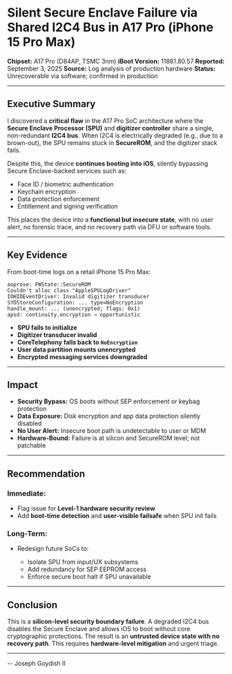 # Silent Secure Enclave Failure via Shared I2C4 Bus in A17 Pro (iPhone 15 Pro Max)

**Chipset:** A17 Pro (D84AP, TSMC 3nm)
**iBoot Version:** 11881.80.57
**Reported:** September 3, 2025
**Source:** Log analysis of production hardware
**Status:** Unrecoverable via software; confirmed in production

---

## Executive Summary

I discovered a **critical flaw** in the A17 Pro SoC architecture where the **Secure Enclave Processor (SPU)** and **digitizer controller** share a single, non-redundant **I2C4 bus**. When I2C4 is electrically degraded (e.g., due to a brown-out), the SPU remains stuck in **SecureROM**, and the digitizer stack fails.

Despite this, the device **continues booting into iOS**, silently bypassing Secure Enclave-backed services such as:

* Face ID / biometric authentication
* Keychain encryption
* Data protection enforcement
* Entitlement and signing verification

This places the device into a **functional but insecure state**, with no user alert, no forensic trace, and no recovery path via DFU or software tools.

---

## Key Evidence

From boot-time logs on a retail iPhone 15 Pro Max:

```log
aoprose: FWState::SecureROM
Couldn't alloc class "AppleSPULogDriver"
IOHIDEventDriver: Invalid digitizer transducer
SYDStoreConfiguration: ... type=NoEncryption
handle_mount: ... (unencrypted; flags: 0x1)
apsd: continuity.encryption → opportunistic
```

* **SPU fails to initialize**
* **Digitizer transducer invalid**
* **CoreTelephony falls back to `NoEncryption`**
* **User data partition mounts unencrypted**
* **Encrypted messaging services downgraded**

---

## Impact

* **Security Bypass:** OS boots without SEP enforcement or keybag protection
* **Data Exposure:** Disk encryption and app data protection silently disabled
* **No User Alert:** Insecure boot path is undetectable to user or MDM
* **Hardware-Bound:** Failure is at silicon and SecureROM level; not patchable

---

## Recommendation

### Immediate:

* Flag issue for **Level-1 hardware security review**
* Add **boot-time detection** and **user-visible failsafe** when SPU init fails

### Long-Term:

* Redesign future SoCs to:

  * Isolate SPU from input/UX subsystems
  * Add redundancy for SEP EEPROM access
  * Enforce secure boot halt if SPU unavailable

---

## Conclusion

This is a **silicon-level security boundary failure**. A degraded I2C4 bus disables the Secure Enclave and allows iOS to boot without core cryptographic protections. The result is an **untrusted device state with no recovery path**. This requires **hardware-level mitigation** and urgent triage.

---



-- Joseph Goydish II
